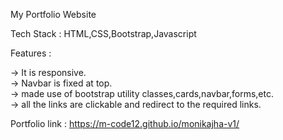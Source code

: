 My Portfolio Website

Tech Stack : HTML,CSS,Bootstrap,Javascript

Features :

-> It is responsive.</br>
-> Navbar is fixed at top.</br>
-> made use of bootstrap utility classes,cards,navbar,forms,etc.</br>
-> all the links are clickable and redirect to the required links.

Portfolio link : https://m-code12.github.io/monikajha-v1/
